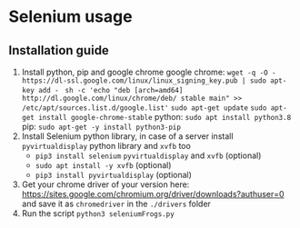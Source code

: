 # Selenium usage

## Installation guide

1. Install python, pip and google chrome
   google chrome:
   `wget -q -O - https://dl-ssl.google.com/linux/linux_signing_key.pub | sudo apt-key add - `
   `sh -c 'echo "deb [arch=amd64] http://dl.google.com/linux/chrome/deb/ stable main" >> /etc/apt/sources.list.d/google.list'`
   `sudo apt-get update`
   `sudo apt-get install google-chrome-stable`
   python:
   `sudo apt install python3.8`
   pip:
   `sudo apt-get -y install python3-pip`
2. Install Selenium python library, in case of a server install `pyvirtualdisplay` python library and `xvfb` too
   - `pip3 install selenium`
     `pyvirtualdisplay` and `xvfb` (optional)
   - `sudo apt install -y xvfb` (optional)
   - `pip3 install pyvirtualdisplay` (optional)
3. Get your chrome driver of your version here: https://sites.google.com/chromium.org/driver/downloads?authuser=0 and save it as `chromedriver` in the `./drivers` folder
4. Run the script `python3 seleniumFrogs.py`